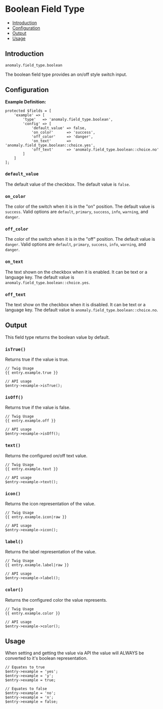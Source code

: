 # Boolean Field Type

- [Introduction](#introduction)
- [Configuration](#configuration)
- [Output](#output)
- [Usage](#usage)


<a name="introduction"></a>
## Introduction

`anomaly.field_type.boolean`

The boolean field type provides an on/off style switch input.


<a name="configuration"></a>
## Configuration

**Example Definition:**

    protected $fields = [
        'example' => [
            'type'   => 'anomaly.field_type.boolean',
            'config' => [
                'default_value' => false,
                'on_color'      => 'success',
                'off_color'     => 'danger',
                'on_text'       => 'anomaly.field_type.boolean::choice.yes',
                'off_text'      => 'anomaly.field_type.boolean::choice.no'
            ]
        ]
    ];

### `default_value`

The default value of the checkbox. The default value is `false`.

### `on_color`

The color of the switch when it is in the "on" position. The default value is `success`. Valid options are `default`, `primary`, `success`, `info`, `warning`, and `danger`.

### `off_color`

The color of the switch when it is in the "off" position. The default value is `danger`. Valid options are `default`, `primary`, `success`, `info`, `warning`, and `danger`.

### `on_text`

The text shown on the checkbox when it is enabled. It can be text or a language key. The default value is `anomaly.field_type.boolean::choice.yes`.

### `off_text`

The text show on the checkbox when it is disabled. It can be text or a language key. The default value is `anomaly.field_type.boolean::choice.no`.


<a name="output"></a>
## Output

This field type returns the boolean value by default.

### `isTrue()`

Returns true if the value is true.

    // Twig Usage
    {{ entry.example.true }}

    // API usage
    $entry->example->isTrue();

### `isOff()`

Returns true if the value is false.

    // Twig Usage
    {{ entry.example.off }}

    // API usage
    $entry->example->isOff();

### `text()`

Returns the configured on/off text value.

    // Twig Usage
    {{ entry.example.text }}
    
    // API usage
    $entry->example->text();

### `icon()`

Returns the icon representation of the value.

    // Twig Usage
    {{ entry.example.icon|raw }}
    
    // API usage
    $entry->example->icon();

### `label()`

Returns the label representation of the value.

    // Twig Usage
    {{ entry.example.label|raw }}
    
    // API usage
    $entry->example->label();

### `color()`

Returns the configured color the value represents.

    // Twig Usage
    {{ entry.example.color }}
    
    // API usage
    $entry->example->color();


<a name="usage"></a>
## Usage

When setting and getting the value via API the value will ALWAYS be converted to it's boolean representation.


    // Equates to true
    $entry->example = 'yes';
    $entry->example = 'y';
    $entry->example = true;
    
    // Equates to false
    $entry->example = 'no';
    $entry->example = 'n';
    $entry->example = false;
